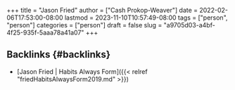 +++
title = "Jason Fried"
author = ["Cash Prokop-Weaver"]
date = 2022-02-06T17:53:00-08:00
lastmod = 2023-11-10T10:57:49-08:00
tags = ["person", "person"]
categories = ["person"]
draft = false
slug = "a9705d03-a4bf-4f25-935f-5aaa78a41a07"
+++

## Backlinks {#backlinks}

-   [Jason Fried | Habits Always Form]({{< relref "friedHabitsAlwaysForm2019.md" >}})
